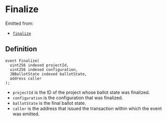 # Finalize

Emitted from:

* [`finalize`](/api/contracts/or-ballots/jbreconfigurationbufferballot/write/finalize.md)

## Definition

```
event Finalize(
  uint256 indexed projectId,
  uint256 indexed configuration,
  JBBallotState indexed ballotState,
  address caller
);
```

* `projectId` is the ID of the project whose ballot state was finalized.
* `configuration` is the configuration that was finalized.
* `ballotState` is the final ballot state.
* `caller` is the address that issued the transaction within which the event was emitted.